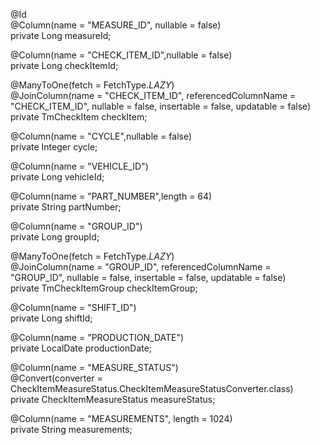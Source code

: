 @Id  
@Column(name = "MEASURE_ID", nullable = false)  
private Long measureId;  
  
@Column(name = "CHECK_ITEM_ID",nullable = false)  
private Long checkItemId;  
  
@ManyToOne(fetch = FetchType._LAZY_)  
@JoinColumn(name = "CHECK_ITEM_ID", referencedColumnName = "CHECK_ITEM_ID", nullable = false, insertable = false, updatable = false)  
private TmCheckItem checkItem;  
  
@Column(name = "CYCLE",nullable = false)  
private Integer cycle;  
  
@Column(name = "VEHICLE_ID")  
private Long vehicleId;  
  
@Column(name = "PART_NUMBER",length = 64)  
private String partNumber;  
  
@Column(name = "GROUP_ID")  
private Long groupId;  
  
@ManyToOne(fetch = FetchType._LAZY_)  
@JoinColumn(name = "GROUP_ID", referencedColumnName = "GROUP_ID", nullable = false, insertable = false, updatable = false)  
private TmCheckItemGroup checkItemGroup;  
  
@Column(name = "SHIFT_ID")  
private Long shiftId;  
  
@Column(name = "PRODUCTION_DATE")  
private LocalDate productionDate;  
  
@Column(name = "MEASURE_STATUS")  
@Convert(converter = CheckItemMeasureStatus.CheckItemMeasureStatusConverter.class)  
private CheckItemMeasureStatus measureStatus;  
  
@Column(name = "MEASUREMENTS", length = 1024)  
private String measurements;